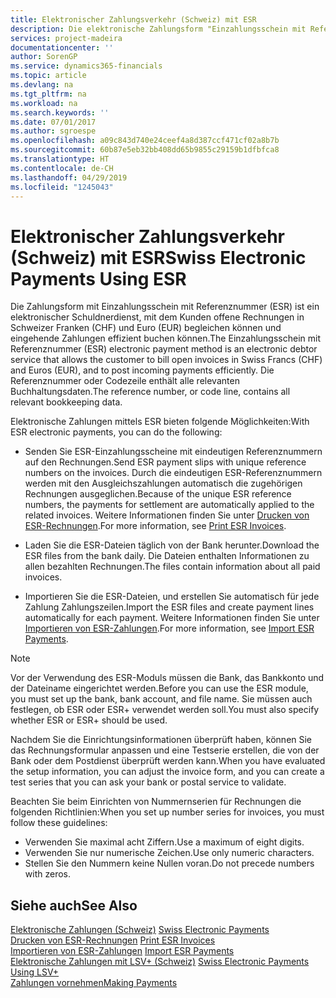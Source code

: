 ```yaml
---
title: Elektronischer Zahlungsverkehr (Schweiz) mit ESR
description: Die elektronische Zahlungsform "Einzahlungsschein mit Referenznummer" (ESR) ist ein elektronischer Debitorendienst, mit dem der Debitor offene Rechnungen in Schweizer Franken (CHF) und Euro (EUR) fakturieren und eingehende Zahlungen effizient buchen kann.
services: project-madeira
documentationcenter: ''
author: SorenGP
ms.service: dynamics365-financials
ms.topic: article
ms.devlang: na
ms.tgt_pltfrm: na
ms.workload: na
ms.search.keywords: ''
ms.date: 07/01/2017
ms.author: sgroespe
ms.openlocfilehash: a09c843d740e24ceef4a8d387ccf471cf02a8b7b
ms.sourcegitcommit: 60b87e5eb32bb408dd65b9855c29159b1dfbfca8
ms.translationtype: HT
ms.contentlocale: de-CH
ms.lasthandoff: 04/29/2019
ms.locfileid: "1245043"
---
```

# <a name="swiss-electronic-payments-using-esr"></a><span data-ttu-id="6947a-103">Elektronischer Zahlungsverkehr (Schweiz) mit ESR</span><span class="sxs-lookup"><span data-stu-id="6947a-103">Swiss Electronic Payments Using ESR</span></span>
<span data-ttu-id="6947a-104">Die Zahlungsform mit Einzahlungsschein mit Referenznummer (ESR) ist ein elektronischer Schuldnerdienst, mit dem Kunden offene Rechnungen in Schweizer Franken (CHF) und Euro (EUR) begleichen können und eingehende Zahlungen effizient buchen können.</span><span class="sxs-lookup"><span data-stu-id="6947a-104">The Einzahlungsschein mit Referenznummer (ESR) electronic payment method is an electronic debtor service that allows the customer to bill open invoices in Swiss Francs (CHF) and Euros (EUR), and to post incoming payments efficiently.</span></span> <span data-ttu-id="6947a-105">Die Referenznummer oder Codezeile enthält alle relevanten Buchhaltungsdaten.</span><span class="sxs-lookup"><span data-stu-id="6947a-105">The reference number, or code line, contains all relevant bookkeeping data.</span></span>  

<span data-ttu-id="6947a-106">Elektronische Zahlungen mittels ESR bieten folgende Möglichkeiten:</span><span class="sxs-lookup"><span data-stu-id="6947a-106">With ESR electronic payments, you can do the following:</span></span>  

- <span data-ttu-id="6947a-107">Senden Sie ESR-Einzahlungsscheine mit eindeutigen Referenznummern auf den Rechnungen.</span><span class="sxs-lookup"><span data-stu-id="6947a-107">Send ESR payment slips with unique reference numbers on the invoices.</span></span> <span data-ttu-id="6947a-108">Durch die eindeutigen ESR-Referenznummern werden mit den Ausgleichszahlungen automatisch die zugehörigen Rechnungen ausgeglichen.</span><span class="sxs-lookup"><span data-stu-id="6947a-108">Because of the unique ESR reference numbers, the payments for settlement are automatically applied to the related invoices.</span></span> <span data-ttu-id="6947a-109">Weitere Informationen finden Sie unter [Drucken von ESR-Rechnungen](how-to-print-esr-invoices.md).</span><span class="sxs-lookup"><span data-stu-id="6947a-109">For more information, see [Print ESR Invoices](how-to-print-esr-invoices.md).</span></span>  

- <span data-ttu-id="6947a-110">Laden Sie die ESR-Dateien täglich von der Bank herunter.</span><span class="sxs-lookup"><span data-stu-id="6947a-110">Download the ESR files from the bank daily.</span></span> <span data-ttu-id="6947a-111">Die Dateien enthalten Informationen zu allen bezahlten Rechnungen.</span><span class="sxs-lookup"><span data-stu-id="6947a-111">The files contain information about all paid invoices.</span></span>  

- <span data-ttu-id="6947a-112">Importieren Sie die ESR-Dateien, und erstellen Sie automatisch für jede Zahlung Zahlungszeilen.</span><span class="sxs-lookup"><span data-stu-id="6947a-112">Import the ESR files and create payment lines automatically for each payment.</span></span> <span data-ttu-id="6947a-113">Weitere Informationen finden Sie unter [Importieren von ESR-Zahlungen](how-to-import-esr-payments.md).</span><span class="sxs-lookup"><span data-stu-id="6947a-113">For more information, see [Import ESR Payments](how-to-import-esr-payments.md).</span></span>  

> [!NOTE]  
>  <span data-ttu-id="6947a-114">Vor der Verwendung des ESR-Moduls müssen die Bank, das Bankkonto und der Dateiname eingerichtet werden.</span><span class="sxs-lookup"><span data-stu-id="6947a-114">Before you can use the ESR module, you must set up the bank, bank account, and file name.</span></span> <span data-ttu-id="6947a-115">Sie müssen auch festlegen, ob ESR oder ESR+ verwendet werden soll.</span><span class="sxs-lookup"><span data-stu-id="6947a-115">You must also specify whether ESR or ESR+ should be used.</span></span>

<span data-ttu-id="6947a-116">Nachdem Sie die Einrichtungsinformationen überprüft haben, können Sie das Rechnungsformular anpassen und eine Testserie erstellen, die von der Bank oder dem Postdienst überprüft werden kann.</span><span class="sxs-lookup"><span data-stu-id="6947a-116">When you have evaluated the setup information, you can adjust the invoice form, and you can create a test series that you can ask your bank or postal service to validate.</span></span>  

<span data-ttu-id="6947a-117">Beachten Sie beim Einrichten von Nummernserien für Rechnungen die folgenden Richtlinien:</span><span class="sxs-lookup"><span data-stu-id="6947a-117">When you set up number series for invoices, you must follow these guidelines:</span></span>  

- <span data-ttu-id="6947a-118">Verwenden Sie maximal acht Ziffern.</span><span class="sxs-lookup"><span data-stu-id="6947a-118">Use a maximum of eight digits.</span></span>  
- <span data-ttu-id="6947a-119">Verwenden Sie nur numerische Zeichen.</span><span class="sxs-lookup"><span data-stu-id="6947a-119">Use only numeric characters.</span></span>  
- <span data-ttu-id="6947a-120">Stellen Sie den Nummern keine Nullen voran.</span><span class="sxs-lookup"><span data-stu-id="6947a-120">Do not precede numbers with zeros.</span></span>  

## <a name="see-also"></a><span data-ttu-id="6947a-121">Siehe auch</span><span class="sxs-lookup"><span data-stu-id="6947a-121">See Also</span></span>  
 <span data-ttu-id="6947a-122">[Elektronische Zahlungen (Schweiz)](swiss-electronic-payments.md) </span><span class="sxs-lookup"><span data-stu-id="6947a-122">[Swiss Electronic Payments](swiss-electronic-payments.md) </span></span>  
 <span data-ttu-id="6947a-123">[Drucken von ESR-Rechnungen](how-to-print-esr-invoices.md) </span><span class="sxs-lookup"><span data-stu-id="6947a-123">[Print ESR Invoices](how-to-print-esr-invoices.md) </span></span>  
 <span data-ttu-id="6947a-124">[Importieren von ESR-Zahlungen](how-to-import-esr-payments.md) </span><span class="sxs-lookup"><span data-stu-id="6947a-124">[Import ESR Payments](how-to-import-esr-payments.md) </span></span>  
 <span data-ttu-id="6947a-125">[Elektronische Zahlungen mit LSV+ (Schweiz)](swiss-electronic-payments-using-lsv-.md) </span><span class="sxs-lookup"><span data-stu-id="6947a-125">[Swiss Electronic Payments Using LSV+](swiss-electronic-payments-using-lsv-.md) </span></span>  
 [<span data-ttu-id="6947a-126">Zahlungen vornehmen</span><span class="sxs-lookup"><span data-stu-id="6947a-126">Making Payments</span></span>](../../payables-make-payments.md)
